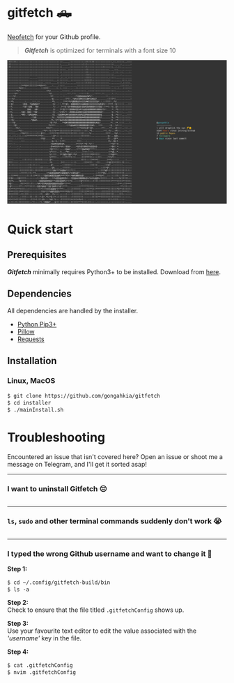 # gitfetch 🛻

[Neofetch](https://github.com/dylanaraps/neofetch) for your Github profile.

> ***Gitfetch*** is optimized for terminals with a font size 10

![](assets/gitfetch.png)

# Quick start

## Prerequisites

***Gitfetch*** minimally requires Python3+ to be installed. Download from [here](https://www.python.org/downloads/). 

## Dependencies

All dependencies are handled by the installer.

- [Python Pip3+](https://pypi.org/project/pip/)
- [Pillow](https://pypi.org/project/Pillow/)
- [Requests](https://pypi.org/project/requests/)

## Installation

### Linux, MacOS

```console
$ git clone https://github.com/gongahkia/gitfetch
$ cd installer
$ ./mainInstall.sh
```
# Troubleshooting

Encountered an issue that isn't covered here? Open an issue or shoot me a message on Telegram, and I'll get it sorted asap!

---

### I want to uninstall Gitfetch 😔

```console
```

---

### `ls`, `sudo` and other terminal commands suddenly don't work 😭

```console
```

---

### I typed the wrong Github username and want to change it 🤡

**Step 1:**  
```console
$ cd ~/.config/gitfetch-build/bin
$ ls -a
```

**Step 2:**  
Check to ensure that the file titled `.gitfetchConfig` shows up.

**Step 3:**  
Use your favourite text editor to edit the value associated with the *'username'* key in the file.

**Step 4:**  
```console
$ cat .gitfetchConfig
$ nvim .gitfetchConfig
```
